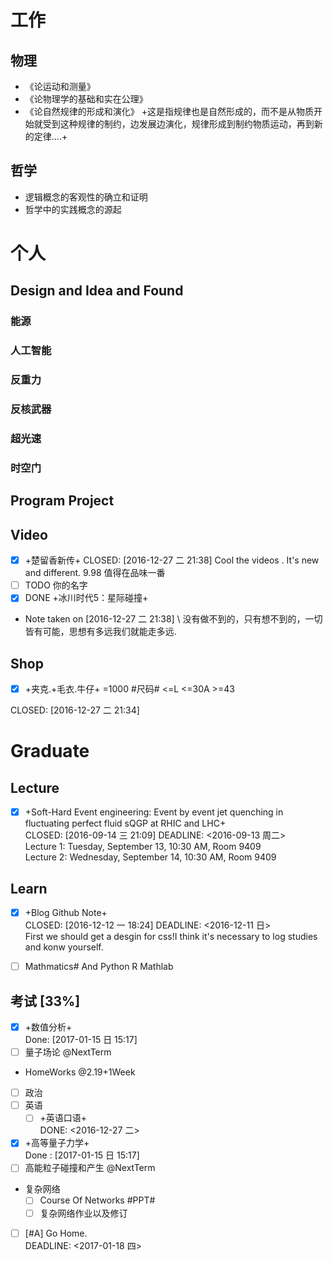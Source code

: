 # 工作
  
## 物理
- 《论运动和测量》
- 《论物理学的基础和实在公理》
- 《论自然规律的形成和演化》 +这是指规律也是自然形成的，而不是从物质开始就受到这种规律的制约，边发展边演化，规律形成到制约物质运动，再到新的定律....+

## 哲学
- 逻辑概念的客观性的确立和证明
- 哲学中的实践概念的源起


# 个人
## Design and Idea and Found
### 能源
### 人工智能
### 反重力
### 反核武器
### 超光速
### 时空门
## Program Project
## Video

- [x] +楚留香新传+
	CLOSED: [2016-12-27 二 21:38] 
	Cool the videos . It's new and different. 9.98 值得在品味一番
- [ ]  TODO 你的名字
- [x]  DONE +冰川时代5：星际碰撞+ 
- Note taken on [2016-12-27 二 21:38] \\
  没有做不到的，只有想不到的，一切皆有可能，思想有多远我们就能走多远.

## Shop

- [X] +夹克.+毛衣.牛仔+ =1000 #尺码# <=L <=30A >=43


CLOSED: [2016-12-27 二 21:34]


# Graduate
## Lecture
- [x] +Soft-Hard Event engineering: Event by event jet quenching in fluctuating perfect fluid sQGP at RHIC and LHC+  
CLOSED: [2016-09-14 三 21:09] DEADLINE: <2016-09-13 周二>  
Lecture 1: Tuesday, September 13, 10:30 AM,  Room 9409  
Lecture 2: Wednesday, September 14, 10:30 AM, Room 9409

## Learn

- [x] +Blog Github Note+  
CLOSED: [2016-12-12 一 18:24] DEADLINE: <2016-12-11 日>  
First we should get a desgin for css!I think it's necessary to log studies and konw yourself.

- [ ] Mathmatics# And Python R Mathlab



## 考试 [33%]
- [x] +数值分析+  
Done: [2017-01-15 日 15:17]
- [ ] 量子场论 @NextTerm
- HomeWorks @2.19+1Week
- [ ] 政治
- [ ] 英语
  - [ ] +英语口语+  
  DONE: <2016-12-27 二>
- [x] +高等量子力学+  
  Done : [2017-01-15 日 15:17]
- [ ] 高能粒子碰撞和产生 @NextTerm

- 复杂网络
	- [ ] Course Of Networks #PPT#
	- [ ] 复杂网络作业以及修订
- [ ] [#A] Go Home.  
DEADLINE: <2017-01-18 四>


